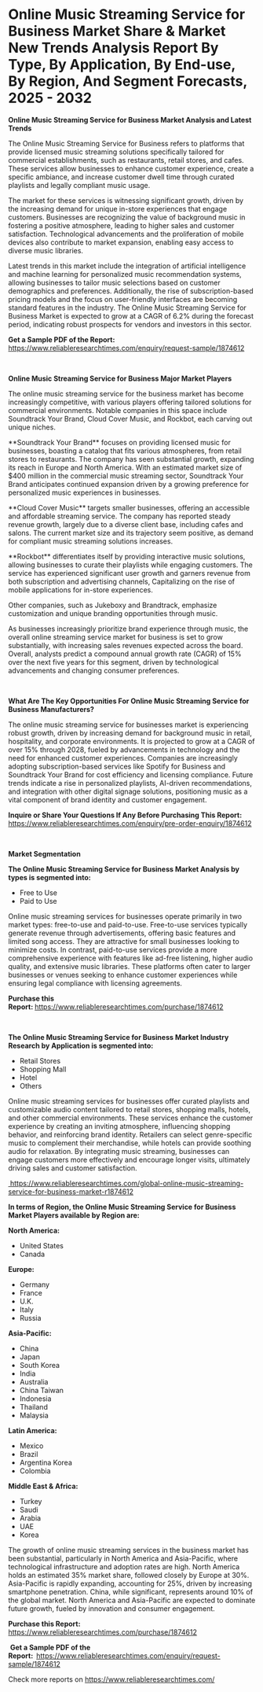 <p><h1>Online Music Streaming Service for Business Market Share & Market New Trends Analysis Report By Type, By Application, By End-use, By Region, And Segment Forecasts, 2025 - 2032</h1></p><p><strong>Online Music Streaming Service for Business Market Analysis and Latest Trends</strong></p>
<p><p>The Online Music Streaming Service for Business refers to platforms that provide licensed music streaming solutions specifically tailored for commercial establishments, such as restaurants, retail stores, and cafes. These services allow businesses to enhance customer experience, create a specific ambiance, and increase customer dwell time through curated playlists and legally compliant music usage.</p><p>The market for these services is witnessing significant growth, driven by the increasing demand for unique in-store experiences that engage customers. Businesses are recognizing the value of background music in fostering a positive atmosphere, leading to higher sales and customer satisfaction. Technological advancements and the proliferation of mobile devices also contribute to market expansion, enabling easy access to diverse music libraries.</p><p>Latest trends in this market include the integration of artificial intelligence and machine learning for personalized music recommendation systems, allowing businesses to tailor music selections based on customer demographics and preferences. Additionally, the rise of subscription-based pricing models and the focus on user-friendly interfaces are becoming standard features in the industry. The Online Music Streaming Service for Business Market is expected to grow at a CAGR of 6.2% during the forecast period, indicating robust prospects for vendors and investors in this sector.</p></p>
<p><strong>Get a Sample PDF of the Report:&nbsp;</strong> <a href="https://www.reliableresearchtimes.com/enquiry/request-sample/1874612?utm_campaign=2638&utm_medium=2&utm_source=Github&utm_content=ia&utm_term=11032025&utm_id=online-music-streaming-service-for-business">https://www.reliableresearchtimes.com/enquiry/request-sample/1874612</a></p>
<p>&nbsp;</p>
<p><strong>Online Music Streaming Service for Business Major Market Players</strong></p>
<p><p>The online music streaming service for the business market has become increasingly competitive, with various players offering tailored solutions for commercial environments. Notable companies in this space include Soundtrack Your Brand, Cloud Cover Music, and Rockbot, each carving out unique niches.</p><p>**Soundtrack Your Brand** focuses on providing licensed music for businesses, boasting a catalog that fits various atmospheres, from retail stores to restaurants. The company has seen substantial growth, expanding its reach in Europe and North America. With an estimated market size of $400 million in the commercial music streaming sector, Soundtrack Your Brand anticipates continued expansion driven by a growing preference for personalized music experiences in businesses.</p><p>**Cloud Cover Music** targets smaller businesses, offering an accessible and affordable streaming service. The company has reported steady revenue growth, largely due to a diverse client base, including cafes and salons. The current market size and its trajectory seem positive, as demand for compliant music streaming solutions increases.</p><p>**Rockbot** differentiates itself by providing interactive music solutions, allowing businesses to curate their playlists while engaging customers. The service has experienced significant user growth and garners revenue from both subscription and advertising channels, Capitalizing on the rise of mobile applications for in-store experiences.</p><p>Other companies, such as Jukeboxy and Brandtrack, emphasize customization and unique branding opportunities through music.</p><p>As businesses increasingly prioritize brand experience through music, the overall online streaming service market for business is set to grow substantially, with increasing sales revenues expected across the board. Overall, analysts predict a compound annual growth rate (CAGR) of 15% over the next five years for this segment, driven by technological advancements and changing consumer preferences.</p></p>
<p>&nbsp;</p>
<p><strong>What Are The Key Opportunities For Online Music Streaming Service for Business Manufacturers?</strong></p>
<p><p>The online music streaming service for businesses market is experiencing robust growth, driven by increasing demand for background music in retail, hospitality, and corporate environments. It is projected to grow at a CAGR of over 15% through 2028, fueled by advancements in technology and the need for enhanced customer experiences. Companies are increasingly adopting subscription-based services like Spotify for Business and Soundtrack Your Brand for cost efficiency and licensing compliance. Future trends indicate a rise in personalized playlists, AI-driven recommendations, and integration with other digital signage solutions, positioning music as a vital component of brand identity and customer engagement.</p></p>
<p><strong>Inquire or Share Your Questions If Any Before Purchasing This Report:</strong> <a href="https://www.reliableresearchtimes.com/enquiry/pre-order-enquiry/1874612?utm_campaign=2638&utm_medium=2&utm_source=Github&utm_content=ia&utm_term=11032025&utm_id=online-music-streaming-service-for-business">https://www.reliableresearchtimes.com/enquiry/pre-order-enquiry/1874612</a></p>
<p>&nbsp;</p>
<p><strong>Market Segmentation</strong></p>
<p><strong>The Online Music Streaming Service for Business Market Analysis by types is segmented into:</strong></p>
<p><ul><li>Free to Use</li><li>Paid to Use</li></ul></p>
<p><p>Online music streaming services for businesses operate primarily in two market types: free-to-use and paid-to-use. Free-to-use services typically generate revenue through advertisements, offering basic features and limited song access. They are attractive for small businesses looking to minimize costs. In contrast, paid-to-use services provide a more comprehensive experience with features like ad-free listening, higher audio quality, and extensive music libraries. These platforms often cater to larger businesses or venues seeking to enhance customer experiences while ensuring legal compliance with licensing agreements.</p></p>
<p><strong>Purchase this Report:&nbsp;</strong><a href="https://www.reliableresearchtimes.com/purchase/1874612?utm_campaign=2638&utm_medium=2&utm_source=Github&utm_content=ia&utm_term=11032025&utm_id=online-music-streaming-service-for-business">https://www.reliableresearchtimes.com/purchase/1874612</a></p>
<p>&nbsp;</p>
<p><strong>The Online Music Streaming Service for Business Market Industry Research by Application is segmented into:</strong></p>
<p><ul><li>Retail Stores</li><li>Shopping Mall</li><li>Hotel</li><li>Others</li></ul></p>
<p><p>Online music streaming services for businesses offer curated playlists and customizable audio content tailored to retail stores, shopping malls, hotels, and other commercial environments. These services enhance the customer experience by creating an inviting atmosphere, influencing shopping behavior, and reinforcing brand identity. Retailers can select genre-specific music to complement their merchandise, while hotels can provide soothing audio for relaxation. By integrating music streaming, businesses can engage customers more effectively and encourage longer visits, ultimately driving sales and customer satisfaction.</p></p>
<p><a href="https://www.reliableresearchtimes.com/global-online-music-streaming-service-for-business-market-r1874612?utm_campaign=2638&utm_medium=2&utm_source=Github&utm_content=ia&utm_term=11032025&utm_id=online-music-streaming-service-for-business">&nbsp;https://www.reliableresearchtimes.com/global-online-music-streaming-service-for-business-market-r1874612</a></p>
<p><strong>In terms of Region, the Online Music Streaming Service for Business Market Players available by Region are:</strong></p>
<p>
    <p> <strong> North America: </strong>
        <ul>
            <li>United States</li>
            <li>Canada</li>
        </ul>
        </p> 
    <p> <strong> Europe: </strong>
        <ul>
            <li>Germany</li>
            <li>France</li>
            <li>U.K.</li>
            <li>Italy</li>
            <li>Russia</li>
        </ul>
        </p> 
    <p> <strong> Asia-Pacific: </strong>
        <ul>
            <li>China</li>
            <li>Japan</li>
            <li>South Korea</li>
            <li>India</li>
            <li>Australia</li>
            <li>China Taiwan</li>
            <li>Indonesia</li>
            <li>Thailand</li>
            <li>Malaysia</li>
        </ul>
        </p> 
    <p> <strong> Latin America: </strong>
        <ul>
            <li>Mexico</li>
            <li>Brazil</li>
            <li>Argentina Korea</li>
            <li>Colombia</li>
        </ul>
        </p> 
    <p> <strong> Middle East & Africa: </strong>
        <ul>
            <li>Turkey</li>
            <li>Saudi</li>
            <li>Arabia</li>
            <li>UAE</li>
            <li>Korea</li>
        </ul>
    </p>
    </p>
<p><p>The growth of online music streaming services in the business market has been substantial, particularly in North America and Asia-Pacific, where technological infrastructure and adoption rates are high. North America holds an estimated 35% market share, followed closely by Europe at 30%. Asia-Pacific is rapidly expanding, accounting for 25%, driven by increasing smartphone penetration. China, while significant, represents around 10% of the global market. North America and Asia-Pacific are expected to dominate future growth, fueled by innovation and consumer engagement.</p></p>
<p><strong>Purchase this Report: </strong><a href="https://www.reliableresearchtimes.com/purchase/1874612?utm_campaign=2638&utm_medium=2&utm_source=Github&utm_content=ia&utm_term=11032025&utm_id=online-music-streaming-service-for-business">https://www.reliableresearchtimes.com/purchase/1874612</a></p>
<p>&nbsp;<strong>Get a Sample PDF of the Report:&nbsp;&nbsp;</strong><a href="https://www.reliableresearchtimes.com/enquiry/request-sample/1874612?utm_campaign=2638&utm_medium=2&utm_source=Github&utm_content=ia&utm_term=11032025&utm_id=online-music-streaming-service-for-business">https://www.reliableresearchtimes.com/enquiry/request-sample/1874612</a></p>
<p><strong></strong></p>
<p>Check more reports on <a href="https://www.reliableresearchtimes.com/?utm_campaign=2638&utm_medium=2&utm_source=Github&utm_content=ia&utm_term=11032025&utm_id=online-music-streaming-service-for-business">https://www.reliableresearchtimes.com/</a></p>